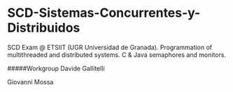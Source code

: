 # SCD-Sistemas-Concurrentes-y-Distribuidos

SCD Exam @ ETSIIT (UGR Universidad de Granada). Programmation of multithreaded and distributed systems. C &amp; Java semaphores and monitors.

#####Workgroup
Davide Gallitelli<p>Giovanni Mossa<p>
